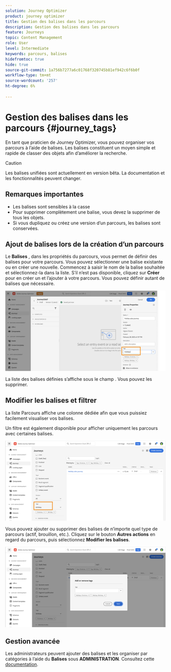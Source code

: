 ```yaml
---
solution: Journey Optimizer
product: journey optimizer
title: Gestion des balises dans les parcours
description: Gestion des balises dans les parcours
feature: Journeys
topic: Content Management
role: User
level: Intermediate
keywords: parcours, balises
hidefromtoc: true
hide: true
source-git-commit: 1a756b7277a6c01768f320745b81ef942c6f6b0f
workflow-type: tm+mt
source-wordcount: '257'
ht-degree: 6%

---
```


# Gestion des balises dans les parcours {#journey_tags}

En tant que praticien de Journey Optimizer, vous pouvez organiser vos parcours à l’aide de balises. Les balises constituent un moyen simple et rapide de classer des objets afin d’améliorer la recherche.

>[!CAUTION]
>
> Les balises unifiées sont actuellement en version bêta. La documentation et les fonctionnalités peuvent changer.

## Remarques importantes

* Les balises sont sensibles à la casse
* Pour supprimer complètement une balise, vous devez la supprimer de tous les objets.
* Si vous dupliquez ou créez une version d’un parcours, les balises sont conservées.

## Ajout de balises lors de la création d’un parcours

Le **Balises** , dans les propriétés du parcours, vous permet de définir des balises pour votre parcours. Vous pouvez sélectionner une balise existante ou en créer une nouvelle. Commencez à saisir le nom de la balise souhaitée et sélectionnez-la dans la liste. S’il n’est pas disponible, cliquez sur **Créer** pour en créer un et l’ajouter à votre parcours. Vous pouvez définir autant de balises que nécessaire.

![](assets/tags1.png)

La liste des balises définies s’affiche sous le champ . Vous pouvez les supprimer.

## Modifier les balises et filtrer

La liste Parcours affiche une colonne dédiée afin que vous puissiez facilement visualiser vos balises.

Un filtre est également disponible pour afficher uniquement les parcours avec certaines balises.

![](assets/tags2.png)

Vous pouvez ajouter ou supprimer des balises de n’importe quel type de parcours (actif, brouillon, etc.). Cliquez sur le bouton **Autres actions** en regard du parcours, puis sélectionnez **Modifier les balises**.

![](assets/tags3.png)

## Gestion avancée

Les administrateurs peuvent ajouter des balises et les organiser par catégories à l’aide du **Balises** sous **ADMINISTRATION**. Consultez cette [documentation](https://experienceleague.adobe.com/docs/experience-platform/administrative-tags/overview.html).
